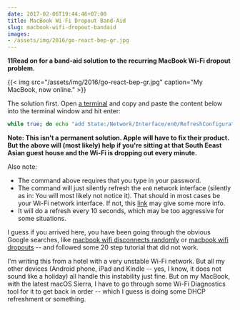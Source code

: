 ```yaml
---
date: 2017-02-06T19:44:46+07:00
title: MacBook Wi-Fi Dropout Band-Aid
slug: macbook-wifi-dropout-bandaid
images:
- /assets/img/2016/go-react-bep-gr.jpg
---
```


**11Read on for a band-aid solution to the recurring MacBook Wi-Fi dropout problem.**
<!--more-->

{{< img src="/assets/img/2016/go-react-bep-gr.jpg" caption="My MacBook, now online." >}}

The solution first. Open [a terminal](https://discussions.apple.com/thread/3223989?tstart=0) and copy and paste the content below into the terminal window and hit enter:

```bash
while true; do echo "add State:/Network/Interface/en0/RefreshConfiguration temporary" | sudo scutil; sleep 10; done;
```

**Note: This isn't a permanent solution. Apple will have to fix their product. But the above will (most likely) help if you're sitting at that South Eeast Asian guest house and the Wi-Fi is dropping out every minute.**

Also note:

* The command above requires that you type in your password.
* The command will just silently refresh the `en0` network interface (silently as in: You will most likely not notice it). That should in most cases be your Wi-Fi network interface. If not, this [link](http://superuser.com/questions/89994/how-can-i-tell-which-network-interface-my-computer-is-using) may give some more info.
* It will do a refresh every 10 seconds, which may be too aggressive for some situations.

I guess if you arrived here, you have been going through the obvious Google searches, like [macbook wifi disconnects randomly](https://www.google.co.th/webhp?sourceid=chrome-instant&ion=1&espv=2&ie=UTF-8#q=macbook+wifi+disconnects+randomly) or [macbook wifi dropouts](https://www.google.co.th/webhp?sourceid=chrome-instant&ion=1&espv=2&ie=UTF-8#q=macbook+wifi+dropouts) -- and followed some 20 step tutorial that did not work.

I'm writing this from a hotel with a very unstable Wi-Fi network. But all my other devices (Android phone, iPad and Kindle -- yes, I know, it does not sound like a holiday) all handle this instability just fine. But on my MacBook, with the latest macOS Sierra, I have to go through some  Wi-Fi Diagnostics tool for it to get back in order -- which I guess is doing some DHCP refreshment or something. 
